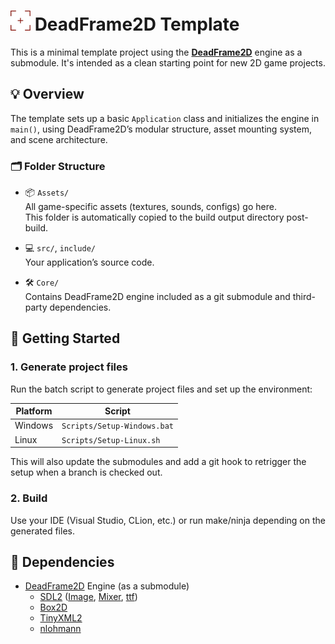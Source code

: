# <img src="https://github.com/Adamska-01/DeadFrame2D/blob/master/Shared/Resources/Logos/Window_Icon.png?raw=true" alt="DeadFrame2D" title="DeadFrame2D" width="32"/> DeadFrame2D Template

This is a minimal template project using the [**DeadFrame2D**](https://github.com/Adamska-01/DeadFrame2D) engine as a submodule. It's intended as a clean starting point for new 2D game projects.


## 💡 Overview
The template sets up a basic `Application` class and initializes the engine in `main()`, using DeadFrame2D’s modular structure, asset mounting system, and scene architecture.

### 🗂 Folder Structure

- 📦 `Assets/`  
  All game-specific assets (textures, sounds, configs) go here.  
  This folder is automatically copied to the build output directory post-build.

- 💻 `src/`, `include/`  
  Your application’s source code.

- 🛠️ `Core/`  
  Contains DeadFrame2D engine included as a git submodule and third-party dependencies.


## 🚀 Getting Started

### 1. Generate project files
Run the batch script to generate project files and set up the environment:

| Platform |            Script           |
| -------- | --------------------------- |
| Windows  | `Scripts/Setup-Windows.bat` |
| Linux    | `Scripts/Setup-Linux.sh`    |

This will also update the submodules and add a git hook to retrigger the setup when a branch is checked out.

### 2. Build
Use your IDE (Visual Studio, CLion, etc.) or run make/ninja depending on the generated files.

## 🧩 Dependencies
- [DeadFrame2D](https://github.com/Adamska-01/DeadFrame2D) Engine (as a submodule)
  - [SDL2](https://github.com/libsdl-org/SDL) ([Image](https://github.com/libsdl-org/SDL_image), [Mixer](https://github.com/libsdl-org/SDL_mixer), [ttf](https://github.com/libsdl-org/SDL_ttf))
  - [Box2D](https://github.com/erincatto/box2d)
  - [TinyXML2](https://github.com/leethomason/tinyxml2)
  - [nlohmann](https://github.com/nlohmann/json)
